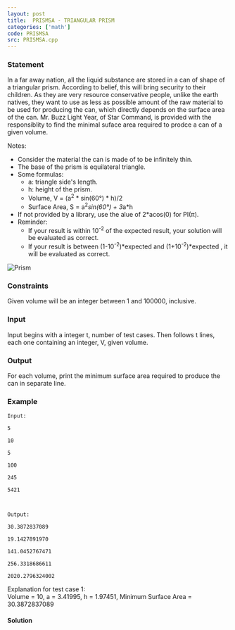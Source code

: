 ```yaml
---
layout: post
title:  PRISMSA - TRIANGULAR PRISM
categories: ['math']
code: PRISMSA
src: PRISMSA.cpp
---
```


### **Statement**

In a far away nation, all the liquid substance are stored in a can of shape of
a triangular prism. According to belief, this will bring security to their
children. As they are very resource conservative people, unlike the earth
natives, they want to use as less as possible amount of the raw material to be
used for producing the can, which directly depends on the surface area of the
can. Mr. Buzz Light Year, of Star Command, is provided with the responsiblity
to find the minimal suface area required to prodce a can of a given volume.

Notes:

  * Consider the material the can is made of to be infinitely thin.
  * The base of the prism is equilateral triangle.
  * Some formulas: 
    * a: triangle side's length.
    * h: height of the prism.
    * Volume, V = (a<sup>2</sup> * sin(60°) * h)/2
    * Surface Area, S = a<sup>2</sup>*sin(60°) + 3*a*h
  * If not provided by a library, use the alue of 2*acos(0) for PI(π).
  * Reminder: 
    * If your result is within 10<sup>-2</sup> of the expected result, your solution will be evaluated as correct.
    * If your result is between (1-10<sup>-2</sup>)*expected and (1+10<sup>-2</sup>)*expected , it will be evaluated as correct.

![Prism](http://cat4mba.com/Notes/Maths/geometry/SpaceFigure_files/image012.gif)

### Constraints

Given volume will be an integer between 1 and 100000, inclusive.

### Input

Input begins with a integer t, number of test cases. Then follows t lines,
each one containing an integer, V, given volume.

### Output

For each volume, print the minimum surface area required to produce the can in
separate line.

### Example

    
    
    Input:
    5
    10
    5
    100
    245
    5421
    
    Output:
    30.3872837089
    19.1427891970
    141.0452767471
    256.3318686611
    2020.2796324002

Explanation for test case 1:  
Volume = 10, a = 3.41995, h = 1.97451, Minimum Surface Area = 30.3872837089



#### **Solution**



